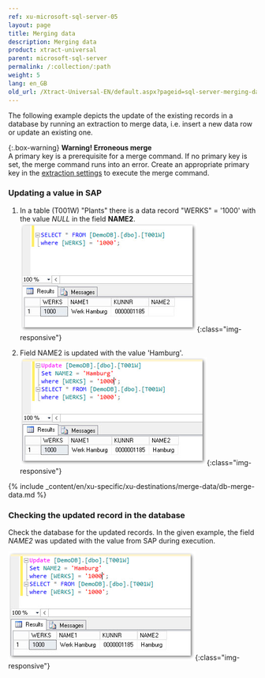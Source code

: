 ```yaml
---
ref: xu-microsoft-sql-server-05
layout: page
title: Merging data
description: Merging data
product: xtract-universal
parent: microsoft-sql-server
permalink: /:collection/:path
weight: 5
lang: en_GB
old_url: /Xtract-Universal-EN/default.aspx?pageid=sql-server-merging-data
---
```


The following example depicts the update of the existing records in a database by running an extraction to merge data, i.e. insert a new data row or update an existing one. 

{:.box-warning}
**Warning! Erroneous merge** <br>
A primary key is a prerequisite for a merge command. If no primary key is set, the merge command runs into an error.
Create an appropriate primary key in the [extraction settings](../../advanced-techniques/general-settings) to execute the merge command.

### Updating a value in SAP
1. In a table (T001W) "Plants" there is a data record "WERKS" = '1000' with the value *NULL* in the field **NAME2**.
![MSSql-Select-Before-Merge](/img/content/MSSql-Select-Before-Merge.png){:class="img-responsive"}

2. Field NAME2 is updated with the value 'Hamburg'.
![MSSql-Update-Merge-Example-Data](/img/content/MSSql-Update-Merge-Example-Data.png){:class="img-responsive"}

{% include _content/en/xu-specific/xu-destinations/merge-data/db-merge-data.md  %}

### Checking the updated record in the database
Check the database for the updated records. In the given example, the field *NAME2* was updated with the value from SAP during execution.

![MSSql-Select-After-Merge](/img/content/MSSql-Update-Merge-Example-Data.png){:class="img-responsive"}
